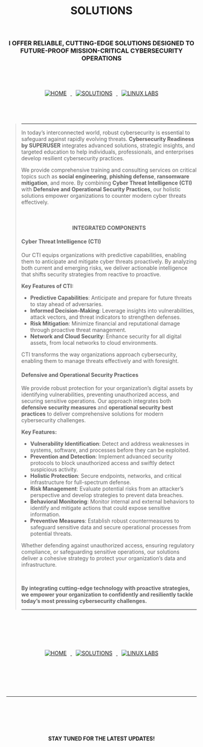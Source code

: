 <br>
<br>

<h1 align="center">SOLUTIONS</h1>

<br>

<h3 align="center">I OFFER RELIABLE, CUTTING-EDGE SOLUTIONS DESIGNED TO FUTURE-PROOF MISSION-CRITICAL CYBERSECURITY OPERATIONS</h3>

<br>
<br>
 

<p align="center">
    <a href="https://github.com/samincyber">
        <img src="https://img.shields.io/badge/HOME-007bff?style=for-the-badge&labelColor=000000" alt="HOME" style="margin: 10px;">
    </a>
    <a href="https://github.com/samincyber/solutions/blob/main/README.md">
        <img src="https://img.shields.io/badge/SOLUTIONS-007bff?style=for-the-badge&labelColor=000000" alt="SOLUTIONS" style="margin: 10px;">
    </a>
    <a href="https://github.com/samincyber/linuxlabs">
        <img src="https://img.shields.io/badge/LINUX%20LABS-007bff?style=for-the-badge&labelColor=000000" alt="LINUX LABS" style="margin: 10px;">
    </a>
</p>


<br>
<br>
 
>----------
>
> In today’s interconnected world, robust cybersecurity is essential to safeguard against rapidly evolving threats. **Cybersecurity Readiness by SUPERUSER** integrates advanced solutions, strategic insights, and targeted education to help individuals, professionals, and enterprises develop resilient cybersecurity practices.
>
> We provide comprehensive training and consulting services on critical topics such as **social engineering**, **phishing defense**, **ransomware mitigation**, and more. By combining **Cyber Threat Intelligence (CTI)** with **Defensive and Operational Security Practices**, our holistic solutions empower organizations to counter modern cyber threats effectively.
>
> <br>
>
> <h4 align="center">INTEGRATED COMPONENTS </h4>
>
> #### **Cyber Threat Intelligence (CTI)**  
> Our CTI equips organizations with predictive capabilities, enabling them to anticipate and mitigate cyber threats proactively. By analyzing both current and emerging risks, we deliver actionable intelligence that shifts security strategies from reactive to proactive.
>
> **Key Features of CTI:**
> - **Predictive Capabilities**: Anticipate and prepare for future threats to stay ahead of adversaries.  
> - **Informed Decision-Making**: Leverage insights into vulnerabilities, attack vectors, and threat indicators to strengthen defenses.  
> - **Risk Mitigation**: Minimize financial and reputational damage through proactive threat management.  
> - **Network and Cloud Security**: Enhance security for all digital assets, from local networks to cloud environments.  
>
> CTI transforms the way organizations approach cybersecurity, enabling them to manage threats effectively and with foresight.
>
>
> #### **Defensive and Operational Security Practices**  
> We provide robust protection for your organization’s digital assets by identifying vulnerabilities, preventing unauthorized access, and securing sensitive operations. Our approach integrates both **defensive security measures** and **operational security best practices** to deliver comprehensive solutions for modern cybersecurity challenges.
>
> **Key Features:**
> - **Vulnerability Identification**: Detect and address weaknesses in systems, software, and processes before they can be exploited.  
> - **Prevention and Detection**: Implement advanced security protocols to block unauthorized access and swiftly detect suspicious activity.  
> - **Holistic Protection**: Secure endpoints, networks, and critical infrastructure for full-spectrum defense.  
> - **Risk Management**: Evaluate potential risks from an attacker’s perspective and develop strategies to prevent data breaches.  
> - **Behavioral Monitoring**: Monitor internal and external behaviors to identify and mitigate actions that could expose sensitive information.  
> - **Preventive Measures**: Establish robust countermeasures to safeguard sensitive data and secure operational processes from potential threats.  
>
> Whether defending against unauthorized access, ensuring regulatory compliance, or safeguarding sensitive operations, our solutions deliver a cohesive strategy to protect your organization’s data and infrastructure.
> 
> <br>
>
> **By integrating cutting-edge technology with proactive strategies, we empower your organization to confidently and resiliently tackle today’s most pressing cybersecurity challenges.**
>
>----------



<br>
<br>
<br>
<br>

<p align="center">
    <a href="https://github.com/samincyber">
        <img src="https://img.shields.io/badge/HOME-007bff?style=for-the-badge&labelColor=000000" alt="HOME" style="margin: 10px;">
    </a>
    <a href="https://github.com/samincyber/solutions/blob/main/README.md">
        <img src="https://img.shields.io/badge/SOLUTIONS-007bff?style=for-the-badge&labelColor=000000" alt="SOLUTIONS" style="margin: 10px;">
    </a>
    <a href="https://github.com/samincyber/linuxlabs">
        <img src="https://img.shields.io/badge/LINUX%20LABS-007bff?style=for-the-badge&labelColor=000000" alt="LINUX LABS" style="margin: 10px;">
    </a>
</p>


<br>
<br>
<br>
<br>

----------

<br>
<br>
<br>
<br>
 


<h4 align="center">STAY TUNED FOR THE LATEST UPDATES!</h4>



<br>
<br>

